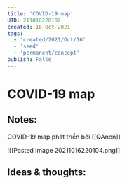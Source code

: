 ```yaml
---
title: 'COVID-19 map'
UID: 211016220102
created: 16-Oct-2021
tags:
  - 'created/2021/Oct/16'
  - 'seed'
  - 'permanent/concept'
publish: False
---
```

# COVID-19 map

## Notes:
COVID-19 map phát triển bởi [[QAnon]]

![[Pasted image 20211016220104.png]]

## Ideas & thoughts:



